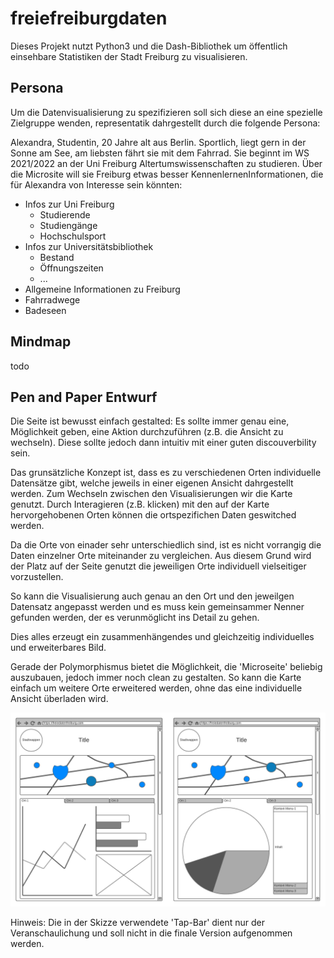 # freiefreiburgdaten

Dieses Projekt nutzt Python3 und die Dash-Bibliothek um öffentlich einsehbare Statistiken der Stadt Freiburg zu visualisieren.

## Persona

Um die Datenvisualisierung zu spezifizieren soll sich diese an eine spezielle Zielgruppe wenden, representatik dahrgestellt durch die folgende Persona:

Alexandra, Studentin, 20 Jahre alt aus Berlin. Sportlich, liegt gern in der Sonne am See, am liebsten fährt sie mit dem Fahrrad. Sie beginnt im WS 2021/2022 an der Uni Freiburg Altertumswissenschaften zu studieren. Über die Microsite will sie Freiburg etwas besser KennenlernenInformationen, die für Alexandra von Interesse sein könnten:

* Infos zur Uni Freiburg
  * Studierende
  * Studiengänge
  * Hochschulsport
* Infos zur Universitätsbibliothek
  * Bestand
  * Öffnungszeiten
  * ...
* Allgemeine Informationen zu Freiburg
* Fahrradwege
* Badeseen

## Mindmap

todo

## Pen and Paper Entwurf

Die Seite ist bewusst einfach gestalted: Es sollte immer genau eine, Möglichkeit geben,
eine Aktion durchzuführen (z.B. die Ansicht zu wechseln). Diese sollte jedoch dann intuitiv 
mit einer guten discouverbility sein. 

Das grunsätzliche Konzept ist, dass es zu verschiedenen Orten individuelle Datensätze gibt,
welche jeweils in einer eigenen Ansicht dahrgestellt werden. Zum Wechseln zwischen den Visualisierungen 
wir die Karte genutzt. Durch Interagieren (z.B. klicken) mit den auf der Karte hervorgehobenen Orten 
können die ortspezifichen Daten geswitched werden.

Da die Orte von einader sehr unterschiedlich sind, ist es nicht vorrangig die Daten einzelner Orte 
miteinander zu vergleichen. Aus diesem Grund wird der Platz auf der Seite genutzt die jeweiligen Orte
individuell vielseitiger vorzustellen. 

So kann die Visualisierung auch genau an den Ort und den jeweilgen Datensatz angepasst werden und 
es muss kein gemeinsammer Nenner gefunden werden, der es verunmöglicht ins Detail zu gehen.

Dies alles erzeugt ein zusammenhängendes und gleichzeitig individuelles und erweiterbares Bild.

Gerade der Polymorphismus bietet die Möglichkeit, die 'Microseite' beliebig auszubauen, jedoch immer noch clean
zu gestalten. So kann die Karte einfach um weitere Orte erweitered werden, ohne das eine individuelle Ansicht 
überladen wird.

![mockup](assets/Pen_and_Paper_Mockup.png)

Hinweis: Die in der Skizze verwendete 'Tap-Bar' dient nur der Veranschaulichung und soll nicht in die finale
Version aufgenommen werden.